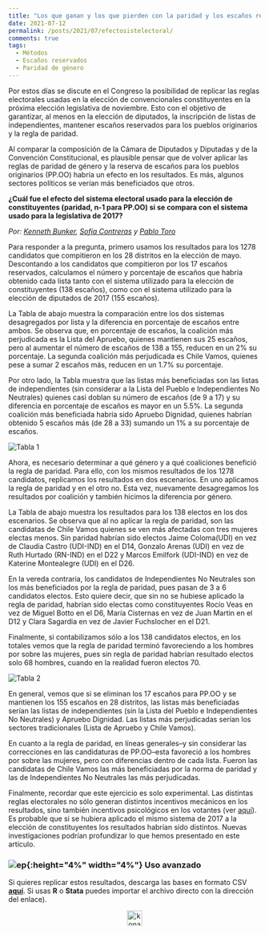 ```yaml
---
title: "Los que ganan y los que pierden con la paridad y los escaños reservados"
date: 2021-07-12
permalink: /posts/2021/07/efectosistelectoral/
comments: true
tags:
  - Métodos
  - Escaños reservados
  - Paridad de género 
---
```



Por estos días se discute en el Congreso la posibilidad de replicar las reglas electorales usadas en la elección de convencionales constituyentes en la próxima elección legislativa de noviembre. Esto con el objetivo de garantizar, al menos en la elección de diputados, la inscripción de listas de independientes, mantener escaños reservados para los pueblos originarios y la regla de paridad. 

Al comparar la composición de la Cámara de Diputados y Diputadas y de la Convención Constitucional, es plausible pensar que de volver aplicar las reglas de paridad de género y la reserva de escaños para los pueblos originarios (PP.OO) habría un efecto en los resultados. Es más, algunos sectores políticos se verían más beneficiados que otros. 

**¿Cuál fue el efecto del sistema electoral usado para la elección de constituyentes (paridad, n-1 para PP.OO) si se compara con el sistema usado para la legislativa de 2017?**

*Por: [Kenneth Bunker](https://twitter.com/kennethbunker), [Sofía Contreras](https://twitter.com/SofiaContrerasU) y [Pablo Toro](https://twitter.com/pablotoro_)*

Para responder a la pregunta, primero usamos los resultados para los 1278 candidatos que compitieron en los 28 distritos en la elección de mayo. Descontando a los candidatos que compitieron por los 17 escaños reservados, calculamos el número y porcentaje de escaños que habría obtenido cada lista tanto con el sistema utilizado para la elección de constituyentes (138 escaños), como con el sistema utilizado para la elección de diputados de 2017 (155 escaños).  

La Tabla de abajo muestra la comparación entre los dos sistemas desagregados por lista y la diferencia en porcentaje de escaños entre ambos. Se observa que, en porcentaje de escaños, la coalición más perjudicada es la Lista del Apruebo, quienes mantienen sus 25 escaños, pero al aumentar el número de escaños de 138 a 155, reducen en un 2% su porcentaje. La segunda coalición más perjudicada es Chile Vamos, quienes pese a sumar 2 escaños más, reducen en un 1.7% su porcentaje. 

Por otro lado, la Tabla muestra que las listas más beneficiadas son las listas de independientes (sin considerar a la Lista del Pueblo e Independientes No Neutrales) quienes casi doblan su número de escaños (de 9 a 17) y su diferencia en porcentaje de escaños es mayor en un 5.5%. La segunda coalición más beneficiada habría sido Apruebo Dignidad, quienes habrían obtenido 5 escaños más (de 28 a 33) sumando un 1% a su porcentaje de escaños. 


![Tabla 1](https://user-images.githubusercontent.com/85262128/125336865-4cae1a80-e31c-11eb-9782-141a19ed4e2c.png)


Ahora, es necesario determinar a qué género y a qué coaliciones benefició la regla de paridad. Para ello, con los mismos resultados de los 1278 candidatos, replicamos los resultados en dos escenarios. En uno aplicamos la regla de paridad y en el otro no. Esta vez, nuevamente desagregamos los resultados por coalición y también hicimos la diferencia por género. 

La Tabla de abajo muestra los resultados para los 138 electos en los dos escenarios. Se observa que al no aplicar la regla de paridad, son las candidatas de Chile Vamos quienes se ven más afectadas con tres mujeres electas menos. Sin paridad habrían sido electos Jaime Coloma(UDI) en vez de Claudia Castro (UDI-IND) en el D14,  Gonzalo Arenas (UDI) en vez de Ruth Hurtado (RN-IND) en el D22 y Marcos Emilfork (UDI-IND) en vez de Katerine Montealegre (UDI) en el D26.

En la vereda contraria, los candidatos de Independientes No Neutrales son los más beneficiados por la regla de paridad, pues pasan de 3 a 6 candidatos electos. Esto quiere decir, que sin no se hubiese aplicado la regla de paridad, habrían sido electas como constituyentes Rocío Veas en vez de Miguel Botto en el D6, María Cisternas en vez de Juan Martin en el D12 y Clara Sagardia en vez de Javier Fuchslocher en el D21. 

Finalmente, si contabilizamos sólo a los 138 candidatos electos, en los totales vemos que la regla de paridad terminó favoreciendo a los hombres por sobre las mujeres, pues sin regla de paridad habrían resultado electos solo 68 hombres, cuando en la realidad fueron electos 70. 


![Tabla 2](https://user-images.githubusercontent.com/85262128/125337434-fe4d4b80-e31c-11eb-987c-84bfb7b2c8d6.png)


En general, vemos que si se eliminan los 17 escaños para PP.OO y se mantienen los 155 escaños en 28 distritos, las listas más beneficiadas serían las listas de independientes (sin la Lista del Pueblo e Independientes No Neutrales) y Apruebo Dignidad. Las listas más perjudicadas serían los sectores tradicionales (Lista de Apruebo y Chile Vamos). 

En cuanto a la regla de paridad, en líneas generales–y sin considerar las correcciones en las candidaturas de PP.OO–esta favoreció a los hombres por sobre las mujeres, pero con diferencias dentro de cada lista. Fueron las candidatas de Chile Vamos las más beneficiadas por la norma de paridad y las de Independientes No Neutrales las más perjudicadas. 

Finalmente, recordar que este ejercicio es solo experimental. Las distintas reglas electorales no sólo generan distintos incentivos mecánicos en los resultados, sino también incentivos psicológicos en los votantes (ver [aquí](https://www.sciencedirect.com/science/article/abs/pii/S0261379403000209)).  Es probable que si se hubiera aplicado el mismo sistema de 2017 a la elección de constituyentes los resultados habrían sido distintos. Nuevas investigaciones podrían profundizar lo que hemos presentado en este artículo. 


### ![ep](/images/pc.png){:height="4%" width="4%"} Uso avanzado

Si quieres replicar estos resultados, descarga las bases en formato CSV [**aquí**](https://dataverse.harvard.edu/dataset.xhtml?persistentId=doi:10.7910/DVN/II2ECE). Si usas **R** o **Stata** puedes importar el archivo directo con la dirección del enlace).


<style>
.aligncenter {
    text-align: center;
}
</style>
<p class="aligncenter">
    <img src="/images/nes.png" width="30" height="30" alt="konami" />
</p>
<script src="/js/topsecret.js"></script>
